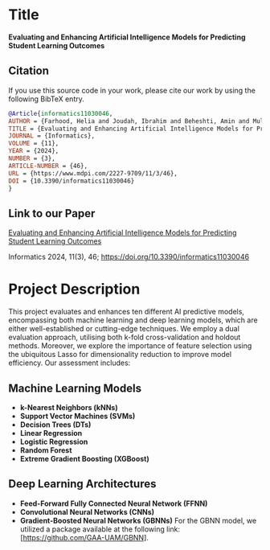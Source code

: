 # Title
**Evaluating and Enhancing Artificial Intelligence Models for Predicting Student Learning Outcomes**

## Citation
If you use this source code in your work, please cite our work by using the following BibTeX entry.

```bibtex
@Article{informatics11030046,
AUTHOR = {Farhood, Helia and Joudah, Ibrahim and Beheshti, Amin and Muller, Samuel},
TITLE = {Evaluating and Enhancing Artificial Intelligence Models for Predicting Student Learning Outcomes},
JOURNAL = {Informatics},
VOLUME = {11},
YEAR = {2024},
NUMBER = {3},
ARTICLE-NUMBER = {46},
URL = {https://www.mdpi.com/2227-9709/11/3/46},
DOI = {10.3390/informatics11030046}
}

```

## Link to our Paper
[Evaluating and Enhancing Artificial Intelligence Models for Predicting Student Learning Outcomes](https://www.mdpi.com/2227-9709/11/3/46)

Informatics 2024, 11(3), 46; https://doi.org/10.3390/informatics11030046


# Project Description
This project evaluates and enhances ten different AI predictive models, encompassing both machine learning and deep learning models, which are either well-established or cutting-edge techniques. 
We employ a dual evaluation approach, utilising both k-fold cross-validation and holdout methods. Moreover, we explore the importance of feature selection using the ubiquitous Lasso for dimensionality reduction to improve model efficiency. Our assessment includes:

## Machine Learning Models
- **k-Nearest Neighbors (kNNs)**
- **Support Vector Machines (SVMs)**
- **Decision Trees (DTs)**
- **Linear Regression**
- **Logistic Regression**
- **Random Forest**
- **Extreme Gradient Boosting (XGBoost)**

## Deep Learning Architectures
- **Feed-Forward Fully Connected Neural Network (FFNN)**
- **Convolutional Neural Networks (CNNs)**
- **Gradient-Boosted Neural Networks (GBNNs)**
For the GBNN model, we utilized a package available at the following link: [https://github.com/GAA-UAM/GBNN].



